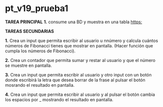 # pt_v19_prueba1

**TAREA PRINCIPAL**
**1.** consume una BD y muestra en una tabla [https:](https://pokeapi.co/api/v2/pokemon)


**TAREAS SECUNDARIAS**

**1.** Crea un input que permita escribir al usuario u nnúmero y calcula cuántos números de Fibonacci tienes que mostrar en pantalla. (Hacer función que cumpla los números de Fibonacci).

**2.** Crea un contador que permita sumar y restar al usuario y que el número se muestre en pantalla.

**3.** Crea un input que permita escribir al usuario y otro input con un botón donde escribirá la letra que desea borrar de la frase al pulsar el botón mosrando el resultado en pantalla.

**4.** Crea un input que permita escribir al usuario y al pulsar el botón cambia los espacios por _ mostrando el resultado en pantalla.

